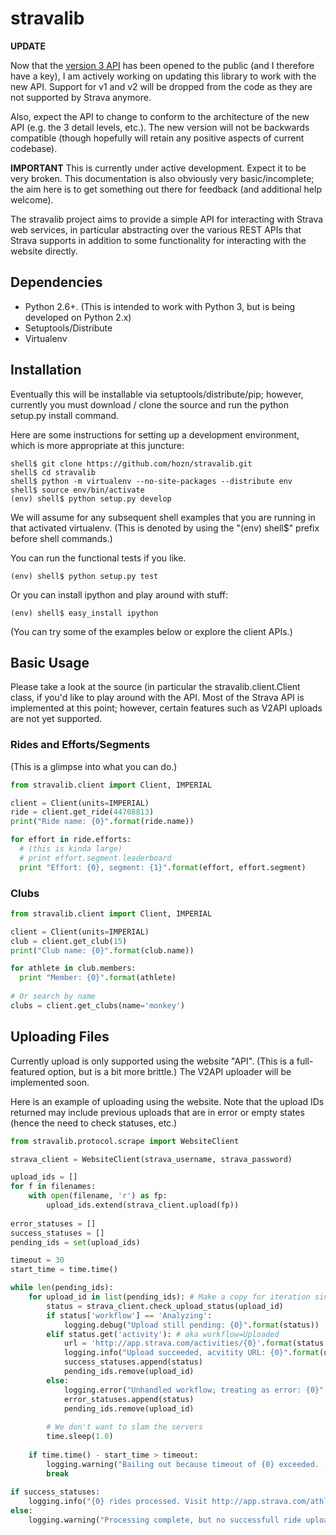 # stravalib

**UPDATE**

Now that the [version 3 API](http://strava.github.io/api/) has been opened to the public (and I therefore have a key), I am actively working on updating this library to work with the new API.  Support for v1 and v2 will be dropped from the code as they are not supported by Strava anymore.

Also, expect the API to change to conform to the architecture of the new API (e.g. the 3 detail levels, etc.).  The new version will not be backwards compatible (though hopefully will retain any positive aspects of current codebase).

**IMPORTANT**
This is currently under active development.  Expect it to be very broken.  This documentation is also
obviously very basic/incomplete; the aim here is to get something out there for feedback (and additional help welcome).

The stravalib project aims to provide a simple API for interacting with Strava web services, in particular
abstracting over the various REST APIs that Strava supports in addition to some functionality for interacting
with the website directly.

## Dependencies
 
* Python 2.6+.  (This is intended to work with Python 3, but is being developed on Python 2.x)
* Setuptools/Distribute
* Virtualenv 

## Installation

Eventually this will be installable via setuptools/distribute/pip; however, currently you must 
download / clone the source and run the python setup.py install command.

Here are some instructions for setting up a development environment, which is more appropriate
at this juncture:

	shell$ git clone https://github.com/hozn/stravalib.git
	shell$ cd stravalib
	shell$ python -m virtualenv --no-site-packages --distribute env
	shell$ source env/bin/activate
    (env) shell$ python setup.py develop

We will assume for any subsequent shell examples that you are running in that activated virtualenv.  (This is denoted by using 
the "(env) shell$" prefix before shell commands.)

You can run the functional tests if you like.

	(env) shell$ python setup.py test

Or you can install ipython and play around with stuff:

	(env) shell$ easy_install ipython    

(You can try some of the examples below or explore the client APIs.)

## Basic Usage
   
Please take a look at the source (in particular the stravalib.client.Client class, if you'd like to play around with the 
API.  Most of the Strava API is implemented at this point; however, certain features such as V2API uploads are not yet supported.

### Rides and Efforts/Segments

(This is a glimpse into what you can do.)

```python
from stravalib.client import Client, IMPERIAL

client = Client(units=IMPERIAL)
ride = client.get_ride(44708813)
print("Ride name: {0}".format(ride.name))

for effort in ride.efforts:
  # (this is kinda large)
  # print effort.segment.leaderboard
  print "Effort: {0}, segment: {1}".format(effort, effort.segment)
```

### Clubs

```python
from stravalib.client import Client, IMPERIAL

client = Client(units=IMPERIAL)
club = client.get_club(15)
print("Club name: {0}".format(club.name))

for athlete in club.members:
  print "Member: {0}".format(athlete)
 
# Or search by name
clubs = client.get_clubs(name='monkey')
```

## Uploading Files

Currently upload is only supported using the website "API".  (This is a full-featured option, but is a bit more brittle.)  The 
V2API uploader will be implemented soon. 

Here is an example of uploading using the website.  Note that the upload IDs returned may include previous uploads that are
in error or empty states (hence the need to check statuses, etc.)

```python
from stravalib.protocol.scrape import WebsiteClient

strava_client = WebsiteClient(strava_username, strava_password)

upload_ids = []
for f in filenames:
    with open(filename, 'r') as fp:
    	upload_ids.extend(strava_client.upload(fp))    
	
error_statuses = []
success_statuses = []
pending_ids = set(upload_ids)

timeout = 30
start_time = time.time()

while len(pending_ids):
    for upload_id in list(pending_ids): # Make a copy for iteration since we modify it during iteration.
        status = strava_client.check_upload_status(upload_id)
        if status['workflow'] == 'Analyzing':
            logging.debug("Upload still pending: {0}".format(status))
        elif status.get('activity'): # aka workflow=Uploaded
            url = 'http://app.strava.com/activities/{0}'.format(status['activity']['id'])
            logging.info("Upload succeeded, acvitity URL: {0}".format(url))
            success_statuses.append(status)
            pending_ids.remove(upload_id)
        else:
            logging.error("Unhandled workflow; treating as error: {0}".format(status))
            error_statuses.append(status)
            pending_ids.remove(upload_id)
            
        # We don't want to slam the servers
        time.sleep(1.0)
    
    if time.time() - start_time > timeout:
        logging.warning("Bailing out because timeout of {0} exceeded. (last status={1!r})".format(timeout, status))
        break
    
if success_statuses:
    logging.info("{0} rides processed. Visit http://app.strava.com/athlete/training/new to update ride settings.".format(len(success_statuses)))
else:
    logging.warning("Processing complete, but no successfull ride uploads (?)")
```
